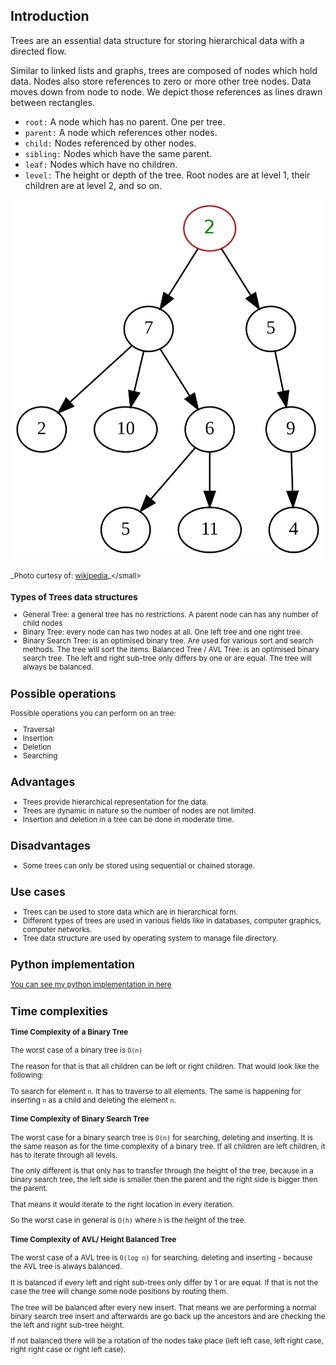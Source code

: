 ## Introduction

Trees are an essential data structure for storing hierarchical data with a directed flow.

Similar to linked lists and graphs, trees are composed of nodes which hold data. Nodes also store references to zero or more other tree nodes. Data moves down from node to node. We depict those references as lines drawn between rectangles.

- `root:` A node which has no parent. One per tree.
- `parent:` A node which references other nodes.
- `child:` Nodes referenced by other nodes.
- `sibling:` Nodes which have the same parent.
- `leaf:` Nodes which have no children.
- `level:` The height or depth of the tree. Root nodes are at level 1, their children are at level 2, and so on.

![tree](tree.png)

<small>_Photo curtesy of: [wikipedia](https://en.wikipedia.org/wiki/Tree_(data_structure))_</small>

### Types of Trees data structures
- General Tree: a general tree has no restrictions. A parent node can has any number of child nodes
- Binary Tree: every node can has two nodes at all. One left tree and one right tree.
- Binary Search Tree: is an optimised binary tree. Are used for various sort and search methods. The tree will sort the items.
Balanced Tree / AVL Tree: is an optimised binary search tree. The left and right sub-tree only differs by one or are equal. The tree will always be balanced.

## Possible operations
Possible operations you can perform on an tree: 
- Traversal
- Insertion
- Deletion
- Searching

## Advantages 
- Trees provide hierarchical representation for the data.
- Trees are dynamic in nature so the number of nodes are not limited.
- Insertion and deletion in a tree can be done in moderate time.

## Disadvantages
- Some trees can only be stored using sequential or chained storage.

## Use cases
- Trees can be used to store data which are in hierarchical form.
- Different types of trees are used in various fields like in databases, computer graphics, computer networks.
- Tree data structure are used by operating system to manage file directory.

## Python implementation

[You can see my python implementation in here](./tree.py)

## Time complexities

#### Time Complexity of a Binary Tree

The worst case of a binary tree is `O(n)`

The reason for that is that all children can be left or right children. That would look like the following:

To search for element `n`. It has to traverse to all elements. The same is happening for inserting `n` as a child and deleting the element `n`.

#### Time Complexity of Binary Search Tree

The worst case for a binary search tree is `O(n)` for searching, deleting and inserting. It is the same reason as for the time complexity of a binary tree. 
If all children are left children, it has to iterate through all levels.

The only different is that only has to transfer through the height of the tree, because in a binary search tree, the left side is smaller then the parent and the right side is bigger then the parent. 

That means it would iterate to the right location in every iteration. 

So the worst case in general is `O(h)` where `h` is the height of the tree.

#### Time Complexity of AVL/ Height Balanced Tree

The worst case of a AVL tree is `O(log n)` for searching, deleting and inserting -  because the AVL tree is always balanced. 

It is balanced if every left and right sub-trees only differ by 1 or are equal. If that is not the case the tree will change some node positions by routing them.

The tree will be balanced after every new insert. That means we are performing a normal binary search tree insert and afterwards are go back up the ancestors and are checking the the left and right sub-tree height. 

If not balanced there will be a rotation of the nodes take place (left left case, left right case, right right case or right left case).